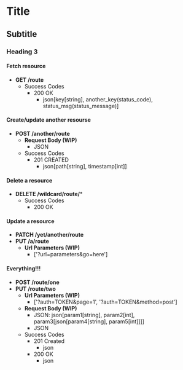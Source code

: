 # Title
## Subtitle
### Heading 3
#### Fetch resource
- **GET /route**
	- Success Codes
		- 200 OK
			- json[key[string], another_key(status_code), status_msg(status_message)]
#### Create/update another resourse
- **POST /another/route**
	- **Request Body (WIP)**
		- JSON
	- Success Codes
		- 201 CREATED
			- json[path[string], timestamp[int]<extra note here>]
#### Delete a resource
- **DELETE /wildcard/route/***
	- Success Codes
		- 200 OK
#### Update a resource
- **PATCH /yet/another/route**
- **PUT /a/route**
	- **Url Parameters (WIP)**
		- ['?url=parameters&go=here']
#### Everything!!!
- **POST /route/one**
- **PUT /route/two**
	- **Url Parameters (WIP)**
		- ['?auth=TOKEN&page=1', '?auth=TOKEN&method=post']
	- **Request Body (WIP)**
		- JSON: json[param1[string], param2[int], param3[json[param4[string], param5[int]]]]
		- JSON
	- Success Codes
		- 201 Created
			- json
		- 200 OK
			- json
